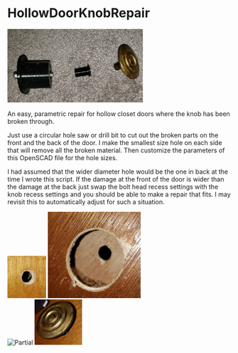 # HollowDoorKnobRepair  
  
![Parts](parts.jpg)
  
An easy, parametric repair for hollow closet doors where the knob has been broken through.  
  
Just use a circular hole saw or drill bit to cut out the broken parts on the front and the back of the door. I make the smallest size hole on each side that will remove all the broken material. Then customize the parameters of this OpenSCAD file for the hole sizes.  
  
I had assumed that the wider diameter hole would be the one in back at the time I wrote this script. If the damage at the front of the door is wider than the damage at the back just swap the bolt head recess settings with the knob recess settings and you should be able to make a repair that fits. I may revisit this to automatically adjust for such a situation.  
  
![Front](front.jpg) ![Back](back.jpg)  
![Partial](front_partially_assembled) ![Installed](installed.jpg)

